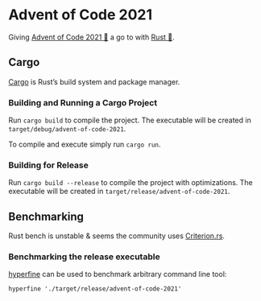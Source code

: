 # Advent of Code 2021

Giving [Advent of Code 2021 🎄](https://adventofcode.com/2021) a go to with [Rust 🦀](https://www.rust-lang.org/learn/get-started). 

## Cargo

[Cargo](https://doc.rust-lang.org/book/ch01-03-hello-cargo.html) is Rust’s build system and package manager.

### Building and Running a Cargo Project
Run `cargo build` to compile the project.
The executable will be created in `target/debug/advent-of-code-2021`.

To compile and execute simply run `cargo run`.

### Building for Release
Run `cargo build --release` to compile the project with optimizations. 
The executable will be created in `target/release/advent-of-code-2021`.

## Benchmarking
Rust bench is unstable & seems the community uses [Criterion.rs](https://github.com/bheisler/criterion.rs).
### Benchmarking the release executable
[hyperfine](https://github.com/sharkdp/hyperfine) can be used to benchmark arbitrary command line tool:

`hyperfine './target/release/advent-of-code-2021'`